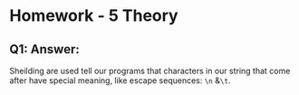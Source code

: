 # Homework - 5 Theory
## Q1: Answer:
Sheilding are used tell our programs that characters in our string that come after have special meaning, like escape sequences: `\n` &`\t`.